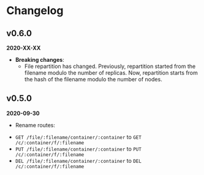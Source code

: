 # Changelog

## v0.6.0
**2020-XX-XX**
  - **Breaking changes**:
    - File repartition has changed. Previously, repartition started from the filename modulo the number of replicas. Now, repartition starts from the hash of the filename modulo the number of nodes.

## v0.5.0
**2020-09-30**
 - Rename routes:
  + `GET /file/:filename/container/:container` to `GET /c/:container/f/:filename`
  + `PUT /file/:filename/container/:container` to `PUT /c/:container/f/:filename`
  + `DEL /file/:filename/container/:container` to `DEL /c/:container/f/:filename`
